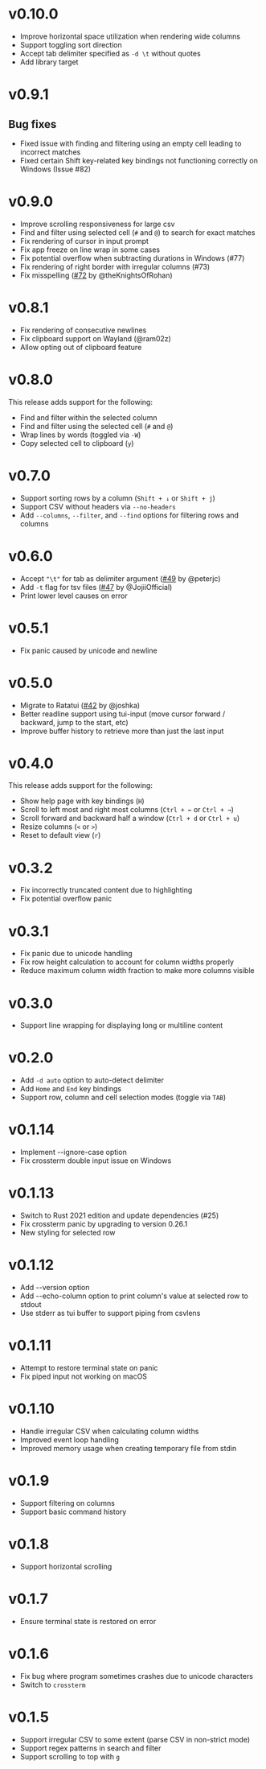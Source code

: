# v0.10.0

* Improve horizontal space utilization when rendering wide columns
* Support toggling sort direction
* Accept tab delimiter specified as `-d \t` without quotes
* Add library target

# v0.9.1

## Bug fixes

* Fixed issue with finding and filtering using an empty cell leading to incorrect matches
* Fixed certain Shift key-related key bindings not functioning correctly on Windows (Issue #82)

# v0.9.0

* Improve scrolling responsiveness for large csv
* Find and filter using selected cell (`#` and `@`) to search for exact matches
* Fix rendering of cursor in input prompt
* Fix app freeze on line wrap in some cases
* Fix potential overflow when subtracting durations in Windows (#77)
* Fix rendering of right border with irregular columns (#73)
* Fix misspelling ([#72](https://github.com/YS-L/csvlens/pull/72) by @theKnightsOfRohan)

# v0.8.1

* Fix rendering of consecutive newlines
* Fix clipboard support on Wayland (@ram02z)
* Allow opting out of clipboard feature

# v0.8.0

This release adds support for the following:

* Find and filter within the selected column
* Find and filter using the selected cell (`#` and `@`)
* Wrap lines by words (toggled via `-W`)
* Copy selected cell to clipboard (`y`)

# v0.7.0

* Support sorting rows by a column (`Shift + ↓` or `Shift + j`)
* Support CSV without headers via `--no-headers`
* Add `--columns`, `--filter`, and `--find` options for filtering rows and columns

# v0.6.0

* Accept `"\t"` for tab as delimiter argument ([#49](https://github.com/YS-L/csvlens/pull/49) by @peterjc)
* Add `-t` flag for tsv files ([#47](https://github.com/YS-L/csvlens/pull/47) by @JojiiOfficial)
* Print lower level causes on error

# v0.5.1

* Fix panic caused by unicode and newline

# v0.5.0

* Migrate to Ratatui ([#42](https://github.com/YS-L/csvlens/pull/42) by @joshka)
* Better readline support using tui-input (move cursor forward / backward, jump to the start, etc)
* Improve buffer history to retrieve more than just the last input

# v0.4.0

This release adds support for the following:

* Show help page with key bindings (`H`)
* Scroll to left most and right most columns (`Ctrl + ←`  or `Ctrl + →`)
* Scroll forward and backward half a window (`Ctrl + d` or `Ctrl + u`)
* Resize columns (`<` or `>`)
* Reset to default view (`r`)

# v0.3.2

* Fix incorrectly truncated content due to highlighting
* Fix potential overflow panic

# v0.3.1

* Fix panic due to unicode handling
* Fix row height calculation to account for column widths properly
* Reduce maximum column width fraction to make more columns visible

# v0.3.0

* Support line wrapping for displaying long or multiline content

# v0.2.0

* Add `-d auto` option to auto-detect delimiter
* Add `Home` and `End` key bindings
* Support row, column and cell selection modes (toggle via `TAB`)

# v0.1.14

* Implement --ignore-case option
* Fix crossterm double input issue on Windows

# v0.1.13

* Switch to Rust 2021 edition and update dependencies (#25)
* Fix crossterm panic by upgrading to version 0.26.1
* New styling for selected row

# v0.1.12

* Add --version option
* Add --echo-column option to print column's value at selected row to stdout
* Use stderr as tui buffer to support piping from csvlens

# v0.1.11

* Attempt to restore terminal state on panic
* Fix piped input not working on macOS

# v0.1.10

* Handle irregular CSV when calculating column widths
* Improved event loop handling
* Improved memory usage when creating temporary file from stdin

# v0.1.9

* Support filtering on columns
* Support basic command history

# v0.1.8

* Support horizontal scrolling

# v0.1.7

* Ensure terminal state is restored on error

# v0.1.6

* Fix bug where program sometimes crashes due to unicode characters
* Switch to `crossterm`

# v0.1.5

* Support irregular CSV to some extent (parse CSV in non-strict mode)
* Support regex patterns in search and filter
* Support scrolling to top with `g`